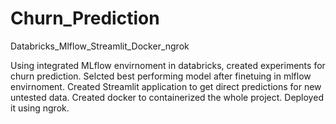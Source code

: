 # Churn_Prediction

Databricks_Mlflow_Streamlit_Docker_ngrok

Using integrated MLflow envirnoment in databricks, created experiments for churn prediction.
Selcted best performing model after finetuing in mlflow envirnoment.
Created Streamlit application to get direct predictions for new untested data.
Created docker to containerized the whole project.
Deployed it using ngrok.
